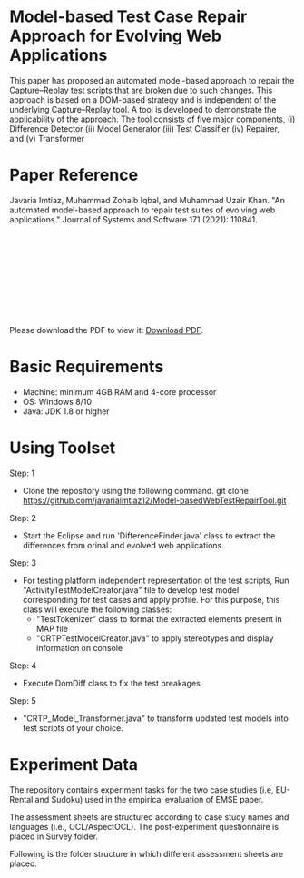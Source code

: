 # Model-based Test Case Repair Approach for Evolving Web Applications

This paper has proposed an automated model-based approach to repair the Capture–Replay test scripts that are broken due to such changes. This approach is based on a DOM-based strategy and is independent of the underlying Capture–Replay tool. A tool is developed to demonstrate the applicability of the approach. The tool consists of five major components, (i) Difference Detector (ii) Model Generator (iii) Test Classifier (iv) Repairer, and (v) Transformer

# Paper Reference
Javaria Imtiaz, Muhammad Zohaib Iqbal, and Muhammad Uzair Khan. "An automated model-based approach to repair test suites of evolving web applications." Journal of Systems and Software 171 (2021): 110841.



<object data="http://yoursite.com/the.pdf" type="application/pdf" width="750px" height="750px">
    <embed src="http://yoursite.com/the.pdf" type="application/pdf">
        <p> Please download the PDF to view it: <a href="https://github.com/javariaimtiaz12/Model-basedWebTestRepairTool/blob/master/JSS_TestingMethodogyforEvolvingWebApplication.pdf">Download PDF</a>.</p>
    </embed>
</object>

# Basic Requirements

- Machine: minimum 4GB RAM and 4-core processor
- OS: Windows 8/10
- Java: JDK 1.8 or higher
  
 # Using Toolset
 
Step: 1
 
  - Clone the repository using the following command.
    git clone https://github.com/javariaimtiaz12/Model-basedWebTestRepairTool.git

Step: 2
 
   - Start the Eclipse and run 'DifferenceFinder.java' class to extract the differences from orinal and evolved web applications.
 
Step: 3

-  For testing platform independent representation of the test scripts, Run "ActivityTestModelCreator.java" file to develop test model corresponding for test cases and apply profile. For this purpose, this class will execute the following classes:
    -  "TestTokenizer" class to format the extracted elements present in MAP file
    -  "CRTPTestModelCreator.java" to apply stereotypes and display information on console
    
Step: 4 
 -  Execute DomDiff class to fix the test breakages
 
Step: 5
 -  "CRTP_Model_Transformer.java" to transform updated test models into test scripts of your choice.

# Experiment Data

The repository contains experiment tasks for the two case studies (i.e, EU-Rental and Sudoku) used in the empirical evaluation of EMSE paper.

The assessment sheets are structured according to case study names and languages (i.e., OCL/AspectOCL). The post-experiment questionnaire is placed in Survey folder.

Following is the folder structure in which different assessment sheets are placed.
